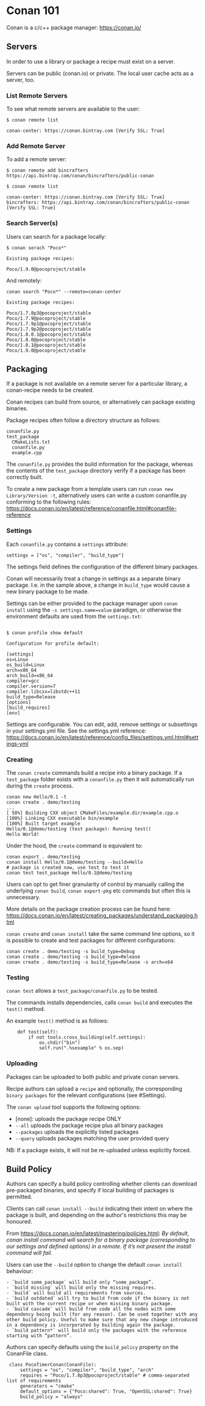 # Conan 101

Conan is a c/c++ package manager: https://conan.io/

## Servers

In order to use a library or package a recipe must exist on a server.

Servers can be public (conan.io) or private. The local user cache acts as a server, too.

### List Remote Servers

To see what remote servers are available to the user:

```
$ conan remote list

conan-center: https://conan.bintray.com [Verify SSL: True]
```

### Add Remote Server

To add a remote server:

```
$ conan remote add bincrafters https://api.bintray.com/conan/bincrafters/public-conan

$ conan remote list

conan-center: https://conan.bintray.com [Verify SSL: True]
bincrafters: https://api.bintray.com/conan/bincrafters/public-conan [Verify SSL: True]

```

### Search Server(s)

Users can search for a package locally:

```
$ conan serach "Poco*"

Existing package recipes:

Poco/1.9.0@pocoproject/stable

```

And remotely:

```
conan search "Poco*" --remote=conan-center

Existing package recipes:

Poco/1.7.8p3@pocoproject/stable
Poco/1.7.9@pocoproject/stable
Poco/1.7.9p1@pocoproject/stable
Poco/1.7.9p2@pocoproject/stable
Poco/1.8.0.1@pocoproject/stable
Poco/1.8.0@pocoproject/stable
Poco/1.8.1@pocoproject/stable
Poco/1.9.0@pocoproject/stable

```

## Packaging

If a package is not available on a remote server for a particular library, a conan-recipe needs to be created.

Conan recipes can build from source, or alternatively can package existing binaries.

Package recipes often follow a directory structure as follows:

```
conanfile.py
test_package
  CMakeLists.txt
  conanfile.py
  example.cpp
 ```

The `conanfile.py` provides the build information for the package, whereas the contents of the `test_package` directory verify if a package has been correctly built.

To create a new package from a template users can run `conan new Library/Version -t`, alternatively users can write a custom conanfile.py conforming to the following rules: https://docs.conan.io/en/latest/reference/conanfile.html#conanfile-reference 

### Settings

Each `conanfile.py` contains a `settings` attribute:

```
settings = ["os", "compiler", "build_type"]
```

The settings field defines the configuration of the different binary packages. 

Conan will necessarily treat a change in settings as a separate binary package. I.e. in the sample above, a change in `build_type` would cause a new binary package to be made.

Settings can be either provided to the package manager upon `conan install` using the `-s settings.name=value` paradigm, or otherwise the environment defaults are used from the `settings.txt`:

```

$ conan profile show default

Configuration for profile default:

[settings]
os=Linux
os_build=Linux
arch=x86_64
arch_build=x86_64
compiler=gcc
compiler.version=7
compiler.libcxx=libstdc++11
build_type=Release
[options]
[build_requires]
[env]
```

Settings are configurable. You can edit, add, remove settings or subsettings in your settings.yml file. See the settings.yml reference: https://docs.conan.io/en/latest/reference/config_files/settings.yml.html#settings-yml


### Creating

The `conan create` commands build a recipe into a binary package. If a `test_package` folder exists with a `conanfile.py` then it will automatically run during the `create` process.

```
conan new Hello/0.1 -t
conan create . demo/testing
...
[ 50%] Building CXX object CMakeFiles/example.dir/example.cpp.o
[100%] Linking CXX executable bin/example
[100%] Built target example
Hello/0.1@demo/testing (test package): Running test()
Hello World!

```

Under the hood, the `create` command is equivalent to:

```
conan export . demo/testing
conan install Hello/0.1@demo/testing --build=Hello
# package is created now, use test to test it
conan test test_package Hello/0.1@demo/testing

```

Users can opt to get finer granularity of control by manually calling the underlying `conan build`, `conan export-pkg` etc commands but often this is unnecessary.

More details on the package creation process can be found here: https://docs.conan.io/en/latest/creating_packages/understand_packaging.html

`conan create` and `conan install` take the same command line options, so it is possible to create and test packages for different configurations:

```
conan create . demo/testing -s build_type=Debug
conan create . demo/testing -s build_type=Release
conan create . demo/testing -s build_type=Release -s arch=x64
```

### Testing

`conan test` allows a `test_package/conanfile.py` to be tested. 

The commands installs dependencies, calls `conan build` and executes the `test()` method.

An example `test()` method is as follows:

```
    def test(self):
        if not tools.cross_building(self.settings):
            os.chdir("bin")
            self.run(".%sexample" % os.sep)
```

### Uploading

Packages can be uploaded to both public and private conan servers.

Recipe authors can upload a `recipe` and optionally, the corresponding `binary packages` for the relevant configurations (see #Settings).

The `conan upload` tool supports the following options:
- [none]: uploads the package recipe ONLY
- `--all` uploads the package recipe plus all binary packages
- `--packages` uploads the explicitly listed packages 
- `--query` uploads packages matching the user provided query

NB: If a package exists, it will not be re-uploaded unless explicitly forced.

## Build Policy

Authors can specify a build policy controlling whether clients can download pre-packaged binaries, and specify if local building of packages is permitted.

Clients can call `conan install --build` indicating their intent on where the package is built, and depending on the author's restrictions this may be honoured.

From https://docs.conan.io/en/latest/mastering/policies.html:  _By default, conan install command will search for a binary package (corresponding to our settings and defined options) in a remote. If it’s not present the install command will fail._

Users can use the `--build` option to change the default `conan install` behaviour:

    - `build some_package` will build only “some_package”.
    - `build missing` will build only the missing requires.
    - `build` will build all requirements from sources.
    - `build outdated` will try to build from code if the binary is not built with the current recipe or when missing binary package.
    - `build cascade` will build from code all the nodes with some dependency being built (for any reason). Can be used together with any other build policy. Useful to make sure that any new change introduced in a dependency is incorporated by building again the package.
    - `build pattern*` will build only the packages with the reference starting with “pattern”.

Authors can specify defaults using the `build_policy` property on the ConanFile class.

```
 class PocoTimerConan(ConanFile):
     settings = "os", "compiler", "build_type", "arch"
     requires = "Poco/1.7.8p3@pocoproject/stable" # comma-separated list of requirements
     generators = "cmake"
     default_options = {"Poco:shared": True, "OpenSSL:shared": True}
     build_policy = "always"
```

